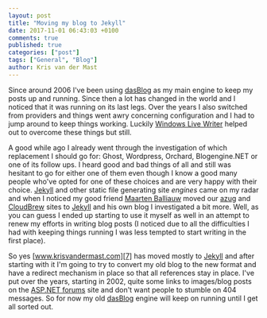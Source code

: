 ```yaml
---
layout: post
title: "Moving my blog to Jekyll"
date: 2017-11-01 06:43:03 +0100
comments: true
published: true
categories: ["post"]
tags: ["General", "Blog"]
author: Kris van der Mast
---
```


Since around 2006 I've been using [dasBlog][1] as my main engine to keep my posts up and running. Since then a lot has changed in the world and I noticed that it was running on its last legs. Over the years I also switched from providers and things went awry concerning configuration and I had to jump around to keep things working. Luckily [Windows Live Writer][2] helped out to overcome these things but still.  

A good while ago I already went through the investigation of which replacement I should go for: Ghost, Wordpress, Orchard, Blogengine.NET or one of its follow ups. I heard good and bad things of all and still was hesitant to go for either one of them even though I know a good many people who've opted for one of these choices and are very happy with their choice. [Jekyll][3] and other static file generating site _engines_ came on my radar and when I noticed my good friend [Maarten Balliauw][4] moved our [azug][5] and [CloudBrew][6] sites to [Jekyll][3] and his own blog I investigated a bit more. Well, as you can guess I ended up starting to use it myself as well in an attempt to renew my efforts in writing blog posts (I noticed due to all the difficulties I had with keeping things running I was less tempted to start writing in the first place).  

So yes [www.krisvandermast.com][7] has moved mostly to [Jekyll][3] and after starting with it I'm going to try to convert my old blog to the new format and have a redirect mechanism in place so that all references stay in place. I've put over the years, starting in 2002, quite some links to images/blog posts on the [ASP.NET forums][8] site and don't want people to stumble on 404 messages. So for now my old [dasBlog][1] engine will keep on running until I get all sorted out.

[1]: https://dasblog.codeplex.com/
[2]: https://www.microsoft.com/en-us/download/details.aspx?id=8621
[3]: https://jekyllrb.com/
[4]: https://blog.maartenballiauw.be
[5]: http://www.azug.be
[6]: http://www.cloudbrew.be
[7]: http://www.krisvandermast.com
[8]: https://forums.asp.net/